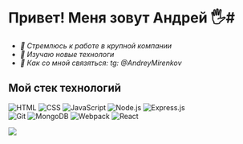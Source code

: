 # **Привет! Меня зовут Андрей** 🖐#

* _🏢 Стремлюсь к работе в крупной компании_ 
* _📗 Изучаю новые технологи_
* _📱 Как со мной связяться: tg: @AndreyMirenkov_

## **Мой стек технологий** ##

![HTML](https://img.shields.io/badge/html5%20-%23E34F26.svg?&style=for-the-badge&logo=html5&logoColor=white)
![CSS](https://img.shields.io/badge/css3%20-%231572B6.svg?&style=for-the-badge&logo=css3&logoColor=white)
![JavaScript](https://img.shields.io/badge/javascript%20-%23323330.svg?&style=for-the-badge&logo=javascript&logoColor=%23F7DF1E)
![Node.js](https://img.shields.io/badge/node.js%20-%2343853D.svg?&style=for-the-badge&logo=node.js&logoColor=white)
![Express.js](https://img.shields.io/badge/express.js%20-%23404d59.svg?&style=for-the-badge)  
![Git](https://img.shields.io/badge/git%20-%23F05033.svg?&style=for-the-badge&logo=git&logoColor=white)
![MongoDB](https://img.shields.io/badge/MongoDB-%234ea94b.svg?&style=for-the-badge&logo=mongodb&logoColor=white)
![Webpack](https://img.shields.io/badge/webpack%20-%238DD6F9.svg?&style=for-the-badge&logo=webpack&logoColor=black)
![React](https://img.shields.io/badge/react%20-%2320232a.svg?&style=for-the-badge&logo=react&logoColor=%2361DAFB)


![](https://github-profile-summary-cards.vercel.app/api/cards/profile-details?username=AndreyMirenkov&theme=default)
